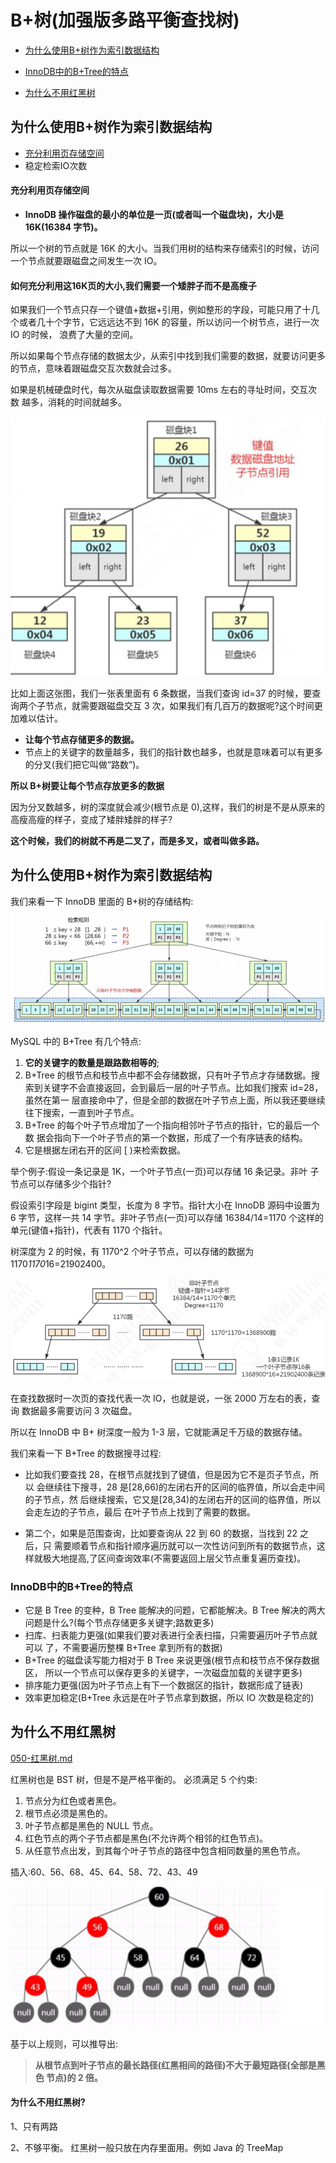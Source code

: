 # B+树(加强版多路平衡查找树)

- [为什么使用B+树作为索引数据结构](#为什么使用B+树作为索引数据结构)

- [InnoDB中的B+Tree的特点](#InnoDB中的B+Tree的特点)
- [为什么不用红黑树](#为什么不用红黑树)

## 为什么使用B+树作为索引数据结构

- [充分利用页存储空间](#充分利用页存储空间)
- 稳定检索IO次数

#### 充分利用页存储空间

- **InnoDB 操作磁盘的最小的单位是一页(或者叫一个磁盘块)，大小是 16K(16384 字节)。**

所以一个树的节点就是 16K 的大小。当我们用树的结构来存储索引的时候，访问一个节点就要跟磁盘之间发生一次 IO。

#### 如何充分利用这16K页的大小,我们需要一个矮胖子而不是高瘦子

如果我们一个节点只存一个键值+数据+引用，例如整形的字段，可能只用了十几个或者几十个字节，它远远达不到 16K 的容量，所以访问一个树节点，进行一次 IO 的时候， 浪费了大量的空间。

所以如果每个节点存储的数据太少，从索引中找到我们需要的数据，就要访问更多的节点，意味着跟磁盘交互次数就会过多。

如果是机械硬盘时代，每次从磁盘读取数据需要 10ms 左右的寻址时间，交互次数 越多，消耗的时间就越多。

![image-20200315150519448](../../../assets/image-20200315150519448.png)

比如上面这张图，我们一张表里面有 6 条数据，当我们查询 id=37 的时候，要查询两个子节点，就需要跟磁盘交互 3 次，如果我们有几百万的数据呢?这个时间更加难以估计。

- **让每个节点存储更多的数据。**
- 节点上的关键字的数量越多，我们的指针数也越多，也就是意味着可以有更多的分叉(我们把它叫做“路数”)。

**所以 B+树要让每个节点存放更多的数据**

因为分叉数越多，树的深度就会减少(根节点是 0),这样，我们的树是不是从原来的高瘦高瘦的样子，变成了矮胖矮胖的样子?

**这个时候，我们的树就不再是二叉了，而是多叉，或者叫做多路。**

## 为什么使用B+树作为索引数据结构

我们来看一下 InnoDB 里面的 B+树的存储结构:

![image-20200315151217322](../../../assets/image-20200315151217322.png)

MySQL 中的 B+Tree 有几个特点:

1. **它的关键字的数量是跟路数相等的**;
2. B+Tree 的根节点和枝节点中都不会存储数据，只有叶子节点才存储数据。搜索到关键字不会直接返回，会到最后一层的叶子节点。比如我们搜索 id=28，虽然在第一 层直接命中了，但是全部的数据在叶子节点上面，所以我还要继续往下搜索，一直到叶子节点。
3. B+Tree 的每个叶子节点增加了一个指向相邻叶子节点的指针，它的最后一个数 据会指向下一个叶子节点的第一个数据，形成了一个有序链表的结构。
4. 它是根据左闭右开的区间 [ )来检索数据。

举个例子:假设一条记录是 1K，一个叶子节点(一页)可以存储 16 条记录。非叶 子节点可以存储多少个指针?

假设索引字段是 bigint 类型，长度为 8 字节。指针大小在 InnoDB 源码中设置为 6 字节，这样一共 14 字节。非叶子节点(一页)可以存储 16384/14=1170 个这样的 单元(键值+指针)，代表有 1170 个指针。

树深度为 2 的时候，有 1170^2 个叶子节点，可以存储的数据为 1170*1170*16=21902400。

![image-20200315151508146](../../../assets/image-20200315151508146.png)

在查找数据时一次页的查找代表一次 IO，也就是说，一张 2000 万左右的表，查询 数据最多需要访问 3 次磁盘。

所以在 InnoDB 中 B+ 树深度一般为 1-3 层，它就能满足千万级的数据存储。

我们来看一下 B+Tree 的数据搜寻过程:

- 比如我们要查找 28，在根节点就找到了键值，但是因为它不是页子节点，所以 会继续往下搜寻，28 是[28,66)的左闭右开的区间的临界值，所以会走中间的子节点，然 后继续搜索，它又是[28,34)的左闭右开的区间的临界值，所以会走左边的子节点，最后 在叶子节点上找到了需要的数据。

- 第二个，如果是范围查询，比如要查询从 22 到 60 的数据，当找到 22 之后，只 需要顺着节点和指针顺序遍历就可以一次性访问到所有的数据节点，这样就极大地提高,了区间查询效率(不需要返回上层父节点重复遍历查找)。

### InnoDB中的B+Tree的特点

- 它是 B Tree 的变种，B Tree 能解决的问题，它都能解决。B Tree 解决的两大问题是什么?(每个节点存储更多关键字;路数更多)
- 扫库、扫表能力更强(如果我们要对表进行全表扫描，只需要遍历叶子节点就可以 了，不需要遍历整棵 B+Tree 拿到所有的数据)
- B+Tree 的磁盘读写能力相对于 B Tree 来说更强(根节点和枝节点不保存数据区， 所以一个节点可以保存更多的关键字，一次磁盘加载的关键字更多)
- 排序能力更强(因为叶子节点上有下一个数据区的指针，数据形成了链表)
- 效率更加稳定(B+Tree 永远是在叶子节点拿到数据，所以 IO 次数是稳定的)

## 为什么不用红黑树

[050-红黑树.md](../../../11-data-structures-algorithms/01-数据结构/030-树/050-红黑树.md) 

红黑树也是 BST 树，但是不是严格平衡的。 必须满足 5 个约束: 

1. 节点分为红色或者黑色。
2. 根节点必须是黑色的。
3. 叶子节点都是黑色的 NULL 节点。 
4. 红色节点的两个子节点都是黑色(不允许两个相邻的红色节点)。
5. 从任意节点出发，到其每个叶子节点的路径中包含相同数量的黑色节点。

插入:60、56、68、45、64、58、72、43、49

![image-20200315151937813](../../../assets/image-20200315151937813.png)

基于以上规则，可以推导出:

> **从根节点到叶子节点的最长路径(红黑相间的路径)不大于最短路径(全部是黑色 节点)的 2 倍。**

#### 为什么不用红黑树?

1、只有两路

2、不够平衡。 红黑树一般只放在内存里面用。例如 Java 的 TreeMap

